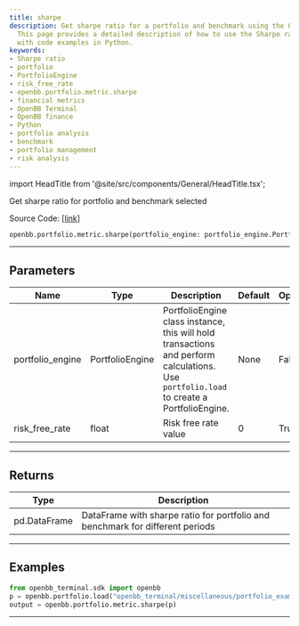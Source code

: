 ```yaml
---
title: sharpe
description: Get sharpe ratio for a portfolio and benchmark using the OpenBB Terminal.
  This page provides a detailed description of how to use the Sharpe ratio function
  with code examples in Python.
keywords:
- Sharpe ratio
- portfolio
- PortfolioEngine
- risk_free_rate
- openbb.portfolio.metric.sharpe
- financial metrics
- OpenBB Terminal
- OpenBB finance
- Python
- portfolio analysis
- benchmark
- portfolio management
- risk analysis
---
```


import HeadTitle from '@site/src/components/General/HeadTitle.tsx';

<HeadTitle title="sharpe - Metric - Portfolio - Reference | OpenBB SDK Docs" />

Get sharpe ratio for portfolio and benchmark selected

Source Code: [[link](https://github.com/OpenBB-finance/OpenBBTerminal/tree/main/openbb_terminal/portfolio/portfolio_model.py#L1160)]

```python
openbb.portfolio.metric.sharpe(portfolio_engine: portfolio_engine.PortfolioEngine, risk_free_rate: float = 0)
```

---

## Parameters

| Name | Type | Description | Default | Optional |
| ---- | ---- | ----------- | ------- | -------- |
| portfolio_engine | PortfolioEngine | PortfolioEngine class instance, this will hold transactions and perform calculations.<br/>Use `portfolio.load` to create a PortfolioEngine. | None | False |
| risk_free_rate | float | Risk free rate value | 0 | True |


---

## Returns

| Type | Description |
| ---- | ----------- |
| pd.DataFrame | DataFrame with sharpe ratio for portfolio and benchmark for different periods |
---

## Examples

```python
from openbb_terminal.sdk import openbb
p = openbb.portfolio.load("openbb_terminal/miscellaneous/portfolio_examples/holdings/example.csv")
output = openbb.portfolio.metric.sharpe(p)
```

---
